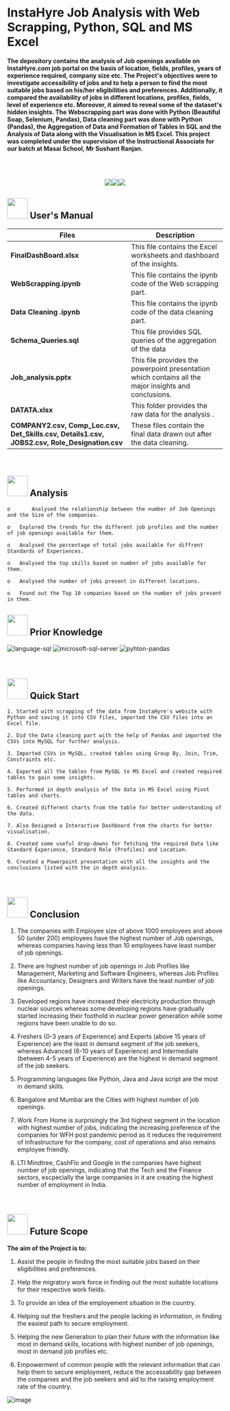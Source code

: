 # 
# <h>  **InstaHyre Job Analysis with Web Scrapping, Python, SQL and MS Excel**

**The depository contains the analysis of Job openings available on InstaHyre.com job portal on the basis of location, fields, profiles, years of experience required, company size etc. The Project's objectives  were to investigate accessibility of jobs and to help a person to find the most suitable jobs based on his/her eligibilities and preferences. Additionally, it compared the availability of jobs in different locations, profiles, fields, level of experience etc. Moreover, it aimed to reveal some of the dataset's hidden insights. The Webscrapping part was done with Python (Beautiful Soap, Selenium, Pandas), Data cleaning part was done with Python (Pandas), the Aggregation of Data and Formation of Tables in SQL and the Analysis of Data along with the  Visualisation in MS Excel. This project was completed under the supervision of the Instructional Associate for our batch at Masai School, Mr Sushant Ranjan.**




<br>
<br>
<p align="center"><a><img src="https://forthebadge.com/images/badges/built-with-love.svg"><img src="https://user-images.githubusercontent.com/106439762/181936448-9314e858-4251-46d6-b4d1-35a4c29e9c19.svg"><img src="https://forthebadge.com/images/badges/made-with-python.svg"></a></p>

##  <img src="https://user-images.githubusercontent.com/106439762/181935629-b3c47bd3-77fb-4431-a11c-ff8ba0942b63.gif" width="48" height="48"> **User's Manual**

| Files| Description |
| ------------- | ------------- |
| **FinalDashBoard.xlsx** | This file contains the Excel worksheets and dashboard of the insights. |
| **WebScrapping.ipynb** | This file contains the ipynb code of the Web scrapping part. |
| **Data Cleaning .ipynb** | This file contains the ipynb code of the data cleaning part. |
| **Schema_Queries.sql**  | This file provides SQL queries of the aggregation of the data   |
| **Job_analysis.pptx**  | This file provides the powerpoint presentation which contains all the major insights and conclusions.  |
| **DATATA.xlsx**  | This folder provides the raw data for the analysis .  |
| **COMPANY2.csv, Comp_Loc.csv, Det_Skills.csv, Details1.csv, JOBS2.csv, Role_Designation.csv**  | These files contain the final data drawn out after the data cleaning.  |
<br>


##  <img src=https://user-images.githubusercontent.com/106439762/178428775-03d67679-9aa4-4b08-91e9-6eb6ed8faf66.gif  width="48" height="48"> Analysis
   
    
    o       Analysed the relationship between the number of Job Openings and the Size of the companies.
    
    o	Explored the trends for the different job profiles and the number of job openings available for them.
     
    o	Analysed the percentage of total jobs available for diffrent Standards of Experiences.
  
    o	Analysed the top skills based on number of jobs available for them.
    
    o	Analysed the number of jobs present in different locations.
    
    o	Found out the Top 10 companies based on the number of jobs present in them.


##  <img src=https://user-images.githubusercontent.com/106439762/178803205-47a08ce7-2187-4f96-b301-a2b68690619a.gif width="48" height="48" > Prior Knowledge
![language-sql](https://user-images.githubusercontent.com/106439762/181936585-d44c5f7c-2a7b-4d35-ad8a-61dcbded1a5e.svg)
![microsoft-sql-server](https://user-images.githubusercontent.com/106439762/181936612-f96e085e-2d4b-4bc0-8347-1f3e0a894395.svg)
![pyhton-pandas](https://user-images.githubusercontent.com/106439762/177094844-d74edfa1-823d-4f17-8d94-3600e058cf1e.svg)








<br>

## <img src="https://user-images.githubusercontent.com/106439762/181937125-2a4b22a3-f8a9-4226-bbd3-df972f9dbbc4.gif" width="48" height="48" > Quick Start

    1. Started with scrapping of the data from InstaHyre's website with Python and saving it into CSV files, imported the CSV files into an Excel file.
    
    2. Did the Data cleaning part with the help of Pandas and imported the CSVs into MySQL for further analysis.
    
    3. Imported CSVs in MySQL, created tables using Group By, Join, Trim, Constraints etc.
    
    4. Exported all the tables from MySQL to MS Excel and created required tables to gain some insights.
    
    5. Performed in depth analysis of the data in MS Excel using Pivot tables and charts.
    
    6. Created different charts from the table for better understanding of the data.
    
    7. Also Designed a Interactive Dashboard from the charts for better visualisation.
    
    8. Created some useful drop-downs for fetching the required Data like Standard Experience, Standard Role (Profiles) and Location.
    
    9. Created a Powerpoint presentation with all the insights and the conclusions listed with the in depth analysis.
    


<br>

## <img src="https://user-images.githubusercontent.com/108053296/185756908-fbb62168-d923-48f2-992f-b8e2fde848fe.gif" width="48" height="48" > Conclusion
   
   1. The companies with Employee size of above 1000 employees and above 50 (under 200) employees have the highest number of Job openings, whereas companies having less than 10 employees have least number of job openings. 
   
   2. There are highest number of job openings in Job Profiles like Management, Marketing and Software Engineers, whereas Job Profiles like Accountancy, Designers and Writers have the least number of job openings.
   
   3. Developed regions have increased their electricity production through nuclear sources whereas some developing regions have gradually started increasing their foothold in nuclear power generation while some regions have been unable to do so.
   
   4. Freshers (0-3 years of Experience) and Experts (above 15 years of Experience) are the least in demand segment of the job seekers, whereas Advanced (6-10 years of Experience) and Intermediate (between 4-5 years of Experience) are the highest in demand segment of the job seekers.
   
   5. Programming languages like Python, Java and Java script are the most in demand skills.
   
   6. Bangalore and Mumbai are the Cities with highest number of job openings.
   
   7. Work From Home is surprisingly the 3rd highest segment in the location with highest number of jobs, indicating the increasing preference of the companies for WFH post pandemic period as it reduces the requirement of Infrastructure for the company, cost of operations and also remains employee friendly.
   
   8. LTI Mindtree, CashFlo and Google in the companies have highest number of job openings, indicating that the Tech and the Finance sectors, escpecially the large companies in it are creating the highest number of employment in India.
   <br>
   
   
   ##  <img src=https://user-images.githubusercontent.com/106439762/178803205-47a08ce7-2187-4f96-b301-a2b68690619a.gif width="48" height="48" > Future Scope
   
   <B> The aim of the Project is to: </B>
   
   1. Assist the people in finding the most suitable jobs based on their eligibilities and preferences. 
   
   2. Help the migratory work force in finding out the most suitable locations for their respective work fields.
   
   3. To provide an idea of the employement situation in the country.
   
   4. Helping out the freshers and the people lacking in information, in finding the easiest path to secure employment.
   
   5. Helping the new Generation to plan their future with the information like most in demand skills, locations with highest number of job openings, most in demand job profiles etc.
   
   6. Empowerment of common people with the relevant information that can help them to secure employment, reduce the accessability gap between the companies and the job seekers and aid to the raising employment rate of the country.
   
   
   
    

![image](https://user-images.githubusercontent.com/108053296/189940016-b2f9ffd2-ff3c-46a7-90a0-ac2929953469.png)

   
 

<!--  ## <img src=https://user-images.githubusercontent.com/106439762/178809088-a2d780ad-94f5-4a58-9203-7716d4b2cbf4.gif width="48" height="48"> About Me
I'm an aspiring data analyst...


##  <img src=https://user-images.githubusercontent.com/106439762/178810087-8f7f8272-0cb8-40cb-a14c-be475569cf7d.gif width="48" height="48"> Links

<a href="https://www.linkedin.com/in/yash-upadhyay-9b642a254/" ><img src="https://user-images.githubusercontent.com/106439762/182037233-49248ea9-c7a4-4f55-9fe4-5fe24e5ef160.png" width="48" height="48"> 
